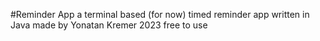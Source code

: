 #Reminder App
a terminal based (for now) timed reminder app written in Java
made by Yonatan Kremer 2023
free to use
